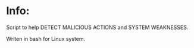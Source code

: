 
 
 # Info:
 Script to help DETECT MALICIOUS ACTIONS and SYSTEM WEAKNESSES.
 
 Writen in bash for Linux system.

